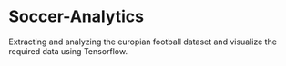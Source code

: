 # Soccer-Analytics
Extracting and analyzing the europian football dataset and visualize the required data using Tensorflow.

